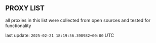 ## PROXY LIST

all proxies in this list were collected from open sources and tested for functionality

last update: `2025-02-21 18:19:56.398982+00:00` UTC